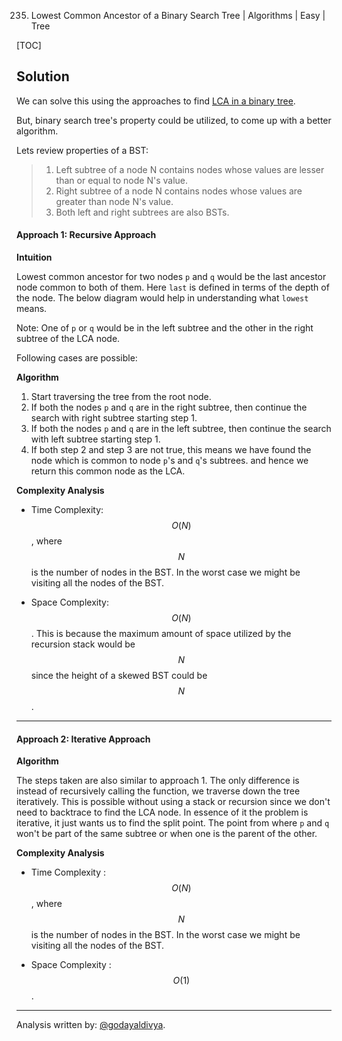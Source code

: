 235. Lowest Common Ancestor of a Binary Search Tree | Algorithms | Easy | Tree

[TOC]

## Solution

We can solve this using the approaches to find [LCA in a binary tree](https://leetcode.com/articles/lowest-common-ancestor-of-a-binary-tree/).

But, binary search tree's property could be utilized, to come up with a better algorithm.

Lets review properties of a BST:
>1. Left subtree of a node N contains nodes whose values are lesser than or equal to node N's value.
>2. Right subtree of a node N contains nodes whose values are greater than node N's value.
>3. Both left and right subtrees are also BSTs.

#### Approach 1: Recursive Approach

**Intuition**

Lowest common ancestor for two nodes `p` and `q` would be the last ancestor node common to both of them. Here `last` is defined in terms of the depth of the node. The below diagram would help in understanding what `lowest` means.





Note: One of `p` or `q` would be in the left subtree and the other in the right subtree of the LCA node.

Following cases are possible:




**Algorithm**

1. Start traversing the tree from the root node.
2. If both the nodes `p` and `q` are in the right subtree, then continue the search with right subtree starting step 1.
3. If both the nodes `p` and `q` are in the left subtree, then continue the search with left subtree starting step 1.
4. If both step 2 and step 3 are not true, this means we have found the node which is common to node `p`'s and `q`'s subtrees.
and hence we return this common node as the LCA.



**Complexity Analysis**

* Time Complexity: $$O(N)$$, where $$N$$ is the number of nodes in the BST. In the worst case we might be visiting all the nodes of the BST.

* Space Complexity: $$O(N)$$. This is because the maximum amount of space utilized by the recursion stack would be $$N$$ since the height of a skewed BST could be $$N$$.



---

#### Approach 2: Iterative Approach

**Algorithm**

The steps taken are also similar to approach 1. The only difference is instead of recursively calling the function, we traverse down the tree iteratively. This is possible without using a stack or recursion since we don't need to backtrace to find the LCA node. In essence of it the problem is iterative, it just wants us to find the split point. The point from where `p` and `q` won't be part of the same subtree or when one is the parent of the other.



**Complexity Analysis**

* Time Complexity : $$O(N)$$, where $$N$$ is the number of nodes in the BST. In the worst case we might be visiting all the nodes of the BST.

* Space Complexity : $$O(1)$$.


---
Analysis written by: [@godayaldivya](https://leetcode.com/godayaldivya/).
